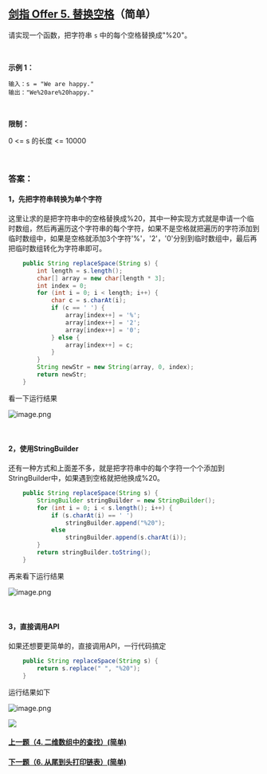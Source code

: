 ## [剑指 Offer 5. 替换空格](https://leetcode-cn.com/problems/ti-huan-kong-ge-lcof/)（简单）

请实现一个函数，把字符串 `s` 中的每个空格替换成"%20"。

<br/>

**示例 1：**

```
输入：s = "We are happy."
输出："We%20are%20happy."
```

<br/>

**限制：**

0 <= s 的长度 <= 10000

<br/>

### 答案：

#### 1，先把字符串转换为单个字符

这里让求的是把字符串中的空格替换成%20，其中一种实现方式就是申请一个临时数组，然后再遍历这个字符串的每个字符，如果不是空格就把遍历的字符添加到临时数组中，如果是空格就添加3个字符'%'，'2'，'0'分别到临时数组中，最后再把临时数组转化为字符串即可。

```java
    public String replaceSpace(String s) {
        int length = s.length();
        char[] array = new char[length * 3];
        int index = 0;
        for (int i = 0; i < length; i++) {
            char c = s.charAt(i);
            if (c == ' ') {
                array[index++] = '%';
                array[index++] = '2';
                array[index++] = '0';
            } else {
                array[index++] = c;
            }
        }
        String newStr = new String(array, 0, index);
        return newStr;
    }
```

看一下运行结果

![image.png](https://pic.leetcode-cn.com/546fe254e065d2a62d2a0df0f87957221c7790b5e63e6f44e305240889007122-image.png)

<br/>

#### 2，使用StringBuilder

还有一种方式和上面差不多，就是把字符串中的每个字符一个个添加到StringBuilder中，如果遇到空格就把他换成%20。

```java
    public String replaceSpace(String s) {
        StringBuilder stringBuilder = new StringBuilder();
        for (int i = 0; i < s.length(); i++) {
            if (s.charAt(i) == ' ')
                stringBuilder.append("%20");
            else
                stringBuilder.append(s.charAt(i));
        }
        return stringBuilder.toString();
    }
```

再来看下运行结果

![image.png](https://pic.leetcode-cn.com/7467d3998c3bedf3247009d90ca559423c70a4ca6614354858ed78643aafb14f-image.png)

<br/>

#### 3，直接调用API

如果还想要更简单的，直接调用API，一行代码搞定

```java
    public String replaceSpace(String s) {
        return s.replace(" ", "%20");
    }
```

运行结果如下

![image.png](https://pic.leetcode-cn.com/8691d2c76224e3ff0ad132dc15aced1d687087245cc148055843cf41867a825b-image.png)

![](https://img-blog.csdnimg.cn/20200807155236311.png)

#### [上一题（4. 二维数组中的查找）(简单)](https://github.com/sdwwld/leetCode/blob/master/src/main/java/com/wld/java/offer/剑指Offer04.md)

#### [下一题（6. 从尾到头打印链表）(简单)](https://github.com/sdwwld/leetCode/blob/master/src/main/java/com/wld/java/offer/剑指Offer06.md)